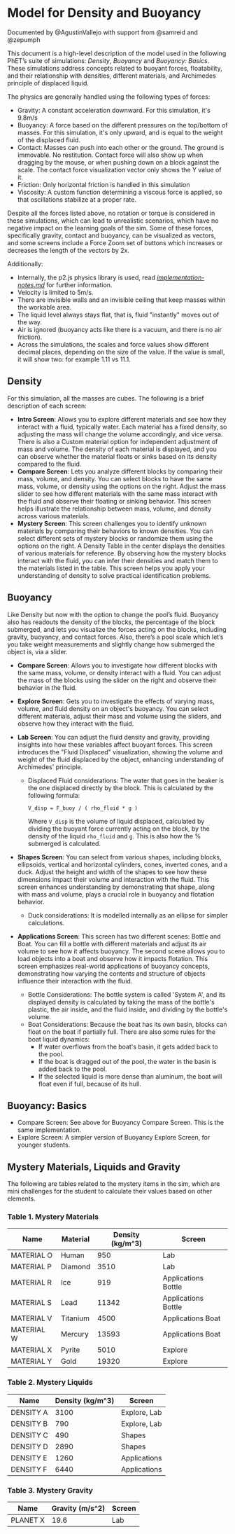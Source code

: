 # Model for Density and Buoyancy

Documented by @AgustinVallejo with support from @samreid and @zepumph

This document is a high-level description of the model used in the following PhET’s suite of simulations: _Density_,
_Buoyancy_ and _Buoyancy: Basics_. These simulations address concepts related to buoyant forces, floatability, and their
relationship with densities, different materials, and Archimedes principle of displaced liquid.

The physics are generally handled using the following types of forces:

* Gravity: A constant acceleration downward. For this simulation, it's 9.8m/s
* Buoyancy: A force based on the different pressures on the top/bottom of masses. For this simulation, it's only upward,
  and is equal to the weight of the displaced fluid.
* Contact: Masses can push into each other or the ground. The ground is immovable. No restitution. Contact force will
  also show up when dragging by the mouse, or when pushing down on a block against the scale. The contact force
  visualization vector only shows the Y value of it.
* Friction: Only horizontal friction is handled in this simulation
* Viscosity: A custom function determining a viscous force is applied, so that oscillations stabilize at a proper rate.

Despite all the forces listed above, no rotation or torque is considered in these simulations, which can lead to
unrealistic scenarios, which have no negative impact on the learning goals of the sim. Some of these forces,
specifically gravity, contact and buoyancy, can be visualized as vectors, and some screens include a Force Zoom set of
buttons which increases or decreases the length of the vectors by 2x.

Additionally:

* Internally, the p2.js physics library is used, read
  _[implementation-notes.md](https://github.com/phetsims/density-buoyancy-common/blob/main/doc/implementation-notes.md)_
  for further information.
* Velocity is limited to 5m/s.
* There are invisible walls and an invisible ceiling that keep masses within the workable area.
* The liquid level always stays flat, that is, fluid "instantly" moves out of the way.
* Air is ignored (buoyancy acts like there is a vacuum, and there is no air friction).
* Across the simulations, the scales and force values show different decimal places, depending on the size of the value.
  If the value is small, it will show two: for example 1.11 vs 11.1.

## Density

For this simulation, all the masses are cubes. The following is a brief description of each screen:

* **Intro Screen**: Allows you to explore different materials and see how they interact with a fluid, typically water.
  Each material has a fixed density, so adjusting the mass will change the volume accordingly, and vice versa. There is
  also a Custom material option for independent adjustment of mass and volume. The density of each material is
  displayed, and you can observe whether the material floats or sinks based on its density compared to the fluid.
* **Compare Screen**: Lets you analyze different blocks by comparing their mass, volume, and density. You can select
  blocks to have the same mass, volume, or density using the options on the right. Adjust the mass slider to see how
  different materials with the same mass interact with the fluid and observe their floating or sinking behavior. This
  screen helps illustrate the relationship between mass, volume, and density across various materials.
* **Mystery Screen**: This screen challenges you to identify unknown materials by comparing their behaviors to known
  densities. You can select different sets of mystery blocks or randomize them using the options on the right. A Density
  Table in the center displays the densities of various materials for reference. By observing how the mystery blocks
  interact with the fluid, you can infer their densities and match them to the materials listed in the table. This
  screen helps you apply your understanding of density to solve practical identification problems.

## Buoyancy

Like Density but now with the option to change the pool’s fluid. Buoyancy also has readouts the density of the blocks,
the percentage of the block submerged, and lets you visualize the forces acting on the blocks, including gravity,
buoyancy, and contact forces. Also, there’s a pool scale which let’s you take weight measurements and slightly change
how submerged the object is, via a slider.

* **Compare Screen**: Allows you to investigate how different blocks with the same mass, volume, or density interact
  with a fluid. You can adjust the mass of the blocks using the slider on the right and observe their behavior in the
  fluid.
* **Explore Screen**: Gets you to investigate the effects of varying mass, volume, and fluid density on an object's
  buoyancy. You can select different materials, adjust their mass and volume using the sliders, and observe how they
  interact with the fluid.
* **Lab Screen**: You can adjust the fluid density and gravity, providing insights into how these variables affect
  buoyant forces. This screen introduces the "Fluid Displaced" visualization, showing the volume and weight of the fluid
  displaced by the object, enhancing understanding of Archimedes' principle.
  * Displaced Fluid considerations: The water that goes in the beaker is the one displaced directly by the block. This
    is calculated by the following formula:

    `` V_disp = F_buoy / ( rho_fluid * g ) ``

    Where `V_disp` is the volume of liquid displaced, calculated by dividing the buoyant force currently acting on the
    block, by the density of the liquid `rho_fluid` and `g`. This is also how the % submerged is calculated.

* **Shapes Screen**: You can select from various shapes, including blocks, ellipsoids, vertical and horizontal
  cylinders, cones, inverted cones, and a duck. Adjust the height and width of the shapes to see how these dimensions
  impact their volume and interaction with the fluid. This screen enhances understanding by demonstrating that shape,
  along with mass and volume, plays a crucial role in buoyancy and flotation behavior.
  * Duck considerations: It is modelled internally as an ellipse for simpler calculations.
* **Applications Screen**: This screen has two different scenes: Bottle and Boat. You can fill a bottle with different
  materials and adjust its air volume to see how it affects buoyancy. The second scene allows you to load objects into a
  boat and observe how it impacts flotation. This screen emphasizes real-world applications of buoyancy concepts,
  demonstrating how varying the contents and structure of objects influence their interaction with the fluid.
  * Bottle Considerations: The bottle system is called 'System A', and its displayed density is calculated by taking the
    mass of the bottle's plastic, the air inside, and the fluid inside, and dividing by the bottle's volume.
  * Boat Considerations: Because the boat has its own basin, blocks can float on the boat if partially full. There are
    also some rules for the boat liquid dynamics:
    * If water overflows from the boat's basin, it gets added back to the pool.
    * If the boat is dragged out of the pool, the water in the basin is added back to the pool.
    * If the selected liquid is more dense than aluminum, the boat will float even if full, because of its hull.

## Buoyancy: Basics

* Compare Screen: See above for Buoyancy Compare Screen. This is the same implementation.
* Explore Screen: A simpler version of Buoyancy Explore Screen, for younger students.

## Mystery Materials, Liquids and Gravity

The following are tables related to the mystery items in the sim, which are mini challenges for the student to calculate
their values based on other elements.

### Table 1. Mystery Materials

| Name       | Material | Density (kg/m^3) | Screen              |
|------------|----------|------------------|---------------------|
| MATERIAL O | Human    | 950              | Lab                 |
| MATERIAL P | Diamond  | 3510             | Lab                 |
| MATERIAL R | Ice      | 919              | Applications Bottle |
| MATERIAL S | Lead     | 11342            | Applications Bottle |
| MATERIAL V | Titanium | 4500             | Applications Boat   |
| MATERIAL W | Mercury  | 13593            | Applications Boat   |
| MATERIAL X | Pyrite   | 5010             | Explore             |
| MATERIAL Y | Gold     | 19320            | Explore             |

### Table 2. Mystery Liquids

| Name      | Density (kg/m^3) | Screen       |
|-----------|------------------|--------------|
| DENSITY A | 3100             | Explore, Lab |
| DENSITY B | 790              | Explore, Lab |
| DENSITY C | 490              | Shapes       |
| DENSITY D | 2890             | Shapes       |
| DENSITY E | 1260             | Applications |
| DENSITY F | 6440             | Applications |

### Table 3. Mystery Gravity

| Name     | Gravity (m/s^2) | Screen |
|----------|-----------------|--------|
| PLANET X | 19.6            | Lab    |